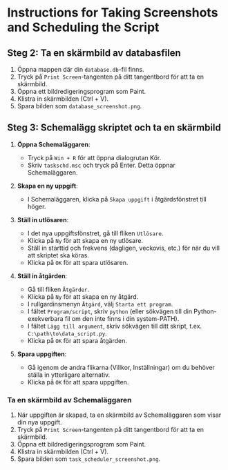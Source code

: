 # Instructions for Taking Screenshots and Scheduling the Script

## Steg 2: Ta en skärmbild av databasfilen
1. Öppna mappen där din `database.db`-fil finns.
2. Tryck på `Print Screen`-tangenten på ditt tangentbord för att ta en skärmbild.
3. Öppna ett bildredigeringsprogram som Paint.
4. Klistra in skärmbilden (Ctrl + V).
5. Spara bilden som `database_screenshot.png`.

## Steg 3: Schemalägg skriptet och ta en skärmbild
1. **Öppna Schemaläggaren**:
   - Tryck på `Win + R` för att öppna dialogrutan Kör.
   - Skriv `taskschd.msc` och tryck på Enter. Detta öppnar Schemaläggaren.

2. **Skapa en ny uppgift**:
   - I Schemaläggaren, klicka på `Skapa uppgift` i åtgärdsfönstret till höger.

3. **Ställ in utlösaren**:
   - I det nya uppgiftsfönstret, gå till fliken `Utlösare`.
   - Klicka på `Ny` för att skapa en ny utlösare.
   - Ställ in starttid och frekvens (dagligen, veckovis, etc.) för när du vill att skriptet ska köras.
   - Klicka på `OK` för att spara utlösaren.

4. **Ställ in åtgärden**:
   - Gå till fliken `Åtgärder`.
   - Klicka på `Ny` för att skapa en ny åtgärd.
   - I rullgardinsmenyn `Åtgärd`, välj `Starta ett program`.
   - I fältet `Program/script`, skriv `python` (eller sökvägen till din Python-exekverbara fil om den inte finns i din system-PATH).
   - I fältet `Lägg till argument`, skriv sökvägen till ditt skript, t.ex. `C:\path\to\data_script.py`.
   - Klicka på `OK` för att spara åtgärden.

5. **Spara uppgiften**:
   - Gå igenom de andra flikarna (Villkor, Inställningar) om du behöver ställa in ytterligare alternativ.
   - Klicka på `OK` för att spara uppgiften.

### Ta en skärmbild av Schemaläggaren
1. När uppgiften är skapad, ta en skärmbild av Schemaläggaren som visar din nya uppgift.
2. Tryck på `Print Screen`-tangenten på ditt tangentbord för att ta en skärmbild.
3. Öppna ett bildredigeringsprogram som Paint.
4. Klistra in skärmbilden (Ctrl + V).
5. Spara bilden som `task_scheduler_screenshot.png`.
